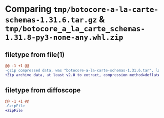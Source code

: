 # Comparing `tmp/botocore-a-la-carte-schemas-1.31.6.tar.gz` & `tmp/botocore_a_la_carte_schemas-1.31.8-py3-none-any.whl.zip`

## filetype from file(1)

```diff
@@ -1 +1 @@
-gzip compressed data, was "botocore-a-la-carte-schemas-1.31.6.tar", last modified: Thu Jul 20 01:20:46 2023, max compression
+Zip archive data, at least v2.0 to extract, compression method=deflate
```

## filetype from diffoscope

```diff
@@ -1 +1 @@
-GzipFile
+ZipFile
```

